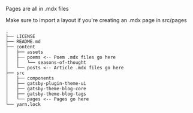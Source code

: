Pages are all in .mdx files

Make sure to import a layout if you're creating an .mdx page in src/pages

```
.
├── LICENSE
├── README.md
├── content
│   ├── assets
│   ├── poems <-- Poem .mdx files go here
│   │   └── seasons-of-thought
│   └── posts <-- Article .mdx files go here
├── src
│   ├── components
│   ├── gatsby-plugin-theme-ui
│   ├── gatsby-theme-blog-core
│   ├── gatsby-theme-blog-tags
│   └── pages <-- Pages go here
└── yarn.lock
```

